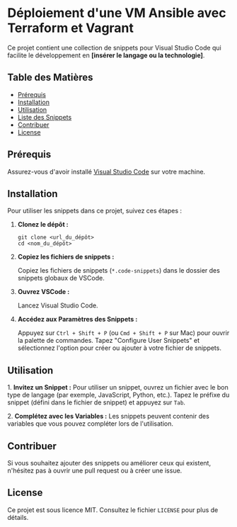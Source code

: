 Déploiement d'une VM Ansible avec Terraform et Vagrant
======================================================

Ce projet contient une collection de snippets pour Visual Studio Code qui facilite le développement en **\[insérer le langage ou la technologie\]**.

Table des Matières
------------------

*   [Prérequis](#prérequis)
*   [Installation](#installation)
*   [Utilisation](#utilisation)
*   [Liste des Snippets](#liste-des-snippets)
*   [Contribuer](#contribuer)
*   [License](#license)

Prérequis
---------

Assurez-vous d'avoir installé [Visual Studio Code](https://code.visualstudio.com/) sur votre machine.

Installation
------------

Pour utiliser les snippets dans ce projet, suivez ces étapes :

1.  **Clonez le dépôt :**
    
        git clone <url_du_dépôt>
        cd <nom_du_dépôt>
    
2.  **Copiez les fichiers de snippets :**
    
    Copiez les fichiers de snippets (`*.code-snippets`) dans le dossier des snippets globaux de VSCode.
    
3.  **Ouvrez VSCode :**
    
    Lancez Visual Studio Code.
    
4.  **Accédez aux Paramètres des Snippets :**
    
    Appuyez sur `Ctrl + Shift + P` (ou `Cmd + Shift + P` sur Mac) pour ouvrir la palette de commandes. Tapez "Configure User Snippets" et sélectionnez l'option pour créer ou ajouter à votre fichier de snippets.
    

Utilisation
-----------

1\. **Invitez un Snippet :** Pour utiliser un snippet, ouvrez un fichier avec le bon type de langage (par exemple, JavaScript, Python, etc.). Tapez le préfixe du snippet (défini dans le fichier de snippet) et appuyez sur `Tab`.

2\. **Complétez avec les Variables :** Les snippets peuvent contenir des variables que vous pouvez compléter lors de l'utilisation.

Contribuer
----------

Si vous souhaitez ajouter des snippets ou améliorer ceux qui existent, n'hésitez pas à ouvrir une pull request ou à créer une issue.

License
-------

Ce projet est sous licence MIT. Consultez le fichier `LICENSE` pour plus de détails.
